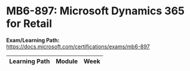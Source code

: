 # MB6-897: Microsoft Dynamics 365 for Retail

**Exam/Learning Path:** https://docs.microsoft.com/certifications/exams/mb6-897

| **Learning Path** | **Module** | **Week** |
|-|-|-|

